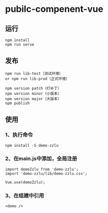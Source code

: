 # pubilc-compenent-vue

## 运行
```
npm install
npm run serve
```
## 发布
```
npm run lib-test（测试环境）
or npm run lib-prod（正式环境）

npm version patch（打补丁）
npm version minor（小版本）
npm version major（大版本）
npm publish
```
## 使用

### 1、执行命令
```
npm install -S demo-zzlu
```

### 2、在main.js中添加，全局注册
```
import demoZzlu from 'demo-zzlu';
import 'demo-zzlu/lib/demo-zzlu.css';

Vue.use(demoZzlu);
```

### 3、在组建中引用
```
<demo />
```
